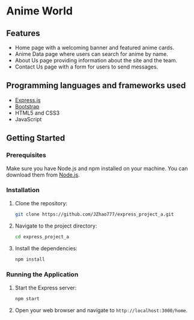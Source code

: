 # Anime World
## Features

- Home page with a welcoming banner and featured anime cards.
- Anime Data page where users can search for anime by name.
- About Us page providing information about the site and the team.
- Contact Us page with a form for users to send messages.

## Programming languages and frameworks used

- [Express.js](https://expressjs.com/)
- [Bootstrap](https://getbootstrap.com/)
- HTML5 and CSS3 
- JavaScript 

## Getting Started

### Prerequisites

Make sure you have Node.js and npm installed on your machine. You can download them from [Node.js](https://nodejs.org/).

### Installation

1. Clone the repository:

    ```sh
    git clone https://github.com/JZhao777/express_project_a.git
    ```

2. Navigate to the project directory:

    ```sh
    cd express_project_a
    ```

3. Install the dependencies:

    ```sh
    npm install
    ```

### Running the Application

1. Start the Express server:

    ```sh
    npm start
    ```

2. Open your web browser and navigate to `http://localhost:3000/home`.


